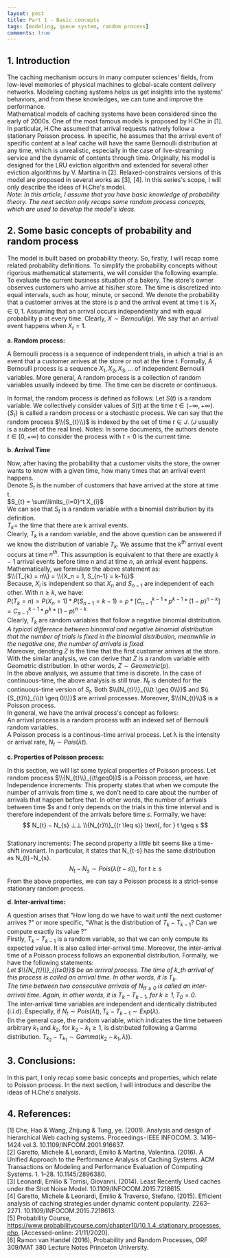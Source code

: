 ```yaml
---
layout: post
title: Part 1 - Basic concepts
tags: [modeling, queue system, random process]
comments: true
---
```



## 1. Introduction

The caching mechanism occurs in many computer sciences' fields, from low-level memories of physical machines to global-scale content delivery networks. Modeling caching systems helps us get insights into the systems' behaviors, and from these knowledges, we can tune and improve the performance.\
Mathematical models of caching systems have been considered since the early of 2000s. One of the most famous models is proposed by H.Che in [1]. In particular, H.Che assumed that arrival requests natively follow a stationary Poisson process. In specific, he assumes that the arrival event of specific content at a leaf cache will have the same Bernoulli distribution at any time, which is unrealistic, especially in the case of live-streaming service and the dynamic of contents through time. Originally, his model is designed for the LRU eviction algorithm and extended for several other eviction algorithms by V. Martina in [2]. Relaxed-constraints versions of this model are proposed in several works as [3], [4]. In this series's scope, I will only describe the ideas of H.Che's model.\
*Note: In this article, I assume that you have basic knowledge of probability theory. The next section only recaps some random process concepts, which are used to develop the model's ideas.*

## 2. Some basic concepts of probability and random process

The model is built based on probability theory. So, firstly, I will recap some related probability definitions. To simplify the probability concepts without rigorous mathematical statements, we will consider the following example. To evaluate the current business situation of a bakery. The store's owner observes customers who arrive at his/her store. The time is discretized into equal intervals, such as hour, minute, or second. We denote the probability that a customer arrives at the store is p and the arrival event at time t is $X_{t} \in {0, 1}$. Assuming that an arrival occurs independently and with equal probability p at every time. Clearly, $X \sim Bernoulli(p)$. We say that an arrival event happens when $X_{t} = 1$.

**a. Random process:**

A Bernoulli process is a sequence of independent trials, in which a trial is an event that a customer arrives at the store or not at the time t. Formally, A Bernoulli process is a sequence $X_{1}, X_{2}, X_{3},...$ of independent Bernoulli variables. More general, A random process is a collection of random variables usually indexed by time. The time can be discrete or continuous.

In formal, the random process is defined as follows:
Let $S(t)$ is a random variable. We collectively consider values of $S(t)$ at the time $t \in (-\infty, +\infty)$. $\{S_{t}\}$ is called a random process or a stochastic process.
We can say that the random process $\\{S_{t}\\}$ is indexed by the set of time $t \in J$. ($J$ usually is a subset of the real line).
Notes: In some documents, the authors denote $t \in [0, +\infty)$ to consider the process with $t=0$ is the current time.

**b. Arrival Time**

Now, after having the probability that a customer visits the store, the owner wants to know with a given time, how many times that an arrival event happens.\
Denote $S_{t}$ is the number of customers that have arrived at the store at time t.\
$S_{t} = \sum\limits_{i=0}^t X_{i}$\
We can see that $S_{t}$ is a random variable with a binomial distribution by its definition.\
$T_{k} =$ the time that there are k arrival events.\
Clearly, $T_{k}$ is a random variable, and the above question can be answered if we know the distribution of variable $T_{k}$. We assume that the $k^{th}$ arrival event occurs at time $n^{th}$. This assumption is equivalent to that there are exactly $k-1$ arrival events before time n and at time $n$, an arrival event happens. Mathematically, we formulate the above statement as:\
$\\{T_{k} = n\\} = \\{X_n = 1, S_{n-1} = k-1\\}$\
Because, $X_{i}$ is independent so that $X_{n}$ and $S_{n-1}$ are independent of each other. With $n \geq k$, we have: \
$P(T_{k}=n)=P(X_{n}=1)*P(S_{n-1}=k-1)  = p * [C_{n-1}^{k-1} * p^{k-1} * (1-p)^{n-k}]=C_{n-1}^{k-1} * p^{k} * (1-p)^{n-k}$ \
Clearly, $T_{k}$ are random variables that follow a negative binomial distribution.\
*A typical difference between binomial and negative binomial distribution that the number of trials is fixed in the binomial distribution, meanwhile in the negative one, the number of arrivals is fixed.*\
Moreover, denoting $Z$ is the time that the first customer arrives at the store. With the similar analysis, we can derive that $Z$ is a random variable with Geometric distribution. In other words, $Z \sim Geometric(p)$.\
In the above analysis, we assume that time is discrete. In the case of continuous-time, the above analysis is still true. $N_{t}$ is denoted for the continuous-time version of $S_{t}$. Both $\\{N_{t}\\}_{\\(t \geq 0\\)}$ and $\\{S_{t}\\}_{\\(t \geq 0\\)}$ are arrival processes. Moreover, $\\{N_{t}\\}$ is a Poisson process.\
In general, we have the arrival process's concept as follows:\
An arrival process is a random process with an indexed set of Bernoulli random variables. \
A Poisson process is a continous-time arrival process. Let λ is the intensity or arrival rate, $N_{t} \sim Pois(λt)$.

**c. Properties of Poisson process:**

In this section, we will list some typical properties of Poisson process. Let random process $\\{N_{t}\\}_{(t\geq0)}$ is a Poisson process, we have:\
Independence increments: This property states that when we compute the number of arrivals from time $s$, we don't need to care about the number of arrivals that happen before that. In other words, the number of arrivals between time $s and $t$ only depends on the trials in this time interval and is therefore independent of the arrivals before time $s$. Formally, we have:\
$$
N_{t} − N_{s} ⊥⊥ \\{N_{r}\\}_{(r \leq s)} \text{, for } t \geq s
$$\
Stationary increments: The second property a little bit seems like a time-shift invariant. In particular, it states that N_{t-s} has the same distribution as N_{t} - N_{s}.
$$
N_{t} − N_{s} \sim Pois(λ(t − s)) \text{, for } t \geq s
$$
From the above properties, we can say a Poisson process is a strict-sense stationary random process.

**d. Inter-arrival time:**

A question arises that "How long do we have to wait until the next customer arrives ?" or more specific, "What is the distribution of $T_{k} - T_{k-1}$? Can we compute exactly its value ?"\
Firstly, $T_{k} - T_{k-1}$ is a random variable, so that we can only compute its expected value. It is also called inter-arrival time. Moreover, the inter-arrival time of a Poisson process follows an exponential distribution. Formally, we have the following statements:\
*Let $\\{N_{t}\\}_{(t≥0)}$ be an arrival process. The time of k_th arrival of this process is called an arrival time. In other words, it is $T_{k}$.\
The time between two consecutive arrivals of ${N_{t}}_{t≥0}$ is called an inter-arrival time. Again, in other words, it is $T_{k} - T_{k-1}$, for $k \geq 1, T_{0} = 0.$*\
The inter-arrival time variables are independent and identically distributed (i.i.d). Especially, if $N_{t} \sim Pois(λt), T_{k}-T_{k-1} \sim Exp(λ)$.\
(In the general case, the random variable, which indicates the time between arbitrary $k_{1}$ and $k_{2}$, for $k_{2} - k_{1}\geq 1$, is distributed following a Gamma distribution. $T_{k_{2}} - T_{k_{1}} \sim Gamma(k_{2}-k_{1}, λ))$.

## 3. Conclusions:
In this part, I only recap some basic concepts and properties, which relate to Poisson process. In the next section, I will introduce and describe the ideas of H.Che's analysis.

## 4. References:
[1] Che, Hao & Wang, Zhijung & Tung, ye. (2001). Analysis and design of hierarchical Web caching systems. Proceedings - IEEE INFOCOM. 3. 1416–1424 vol.3. 10.1109/INFCOM.2001.916637.\
[2] Garetto, Michele & Leonardi, Emilio & Martina, Valentina. (2016). A Unified Approach to the Performance Analysis of Caching Systems. ACM Transactions on Modeling and Performance Evaluation of Computing Systems. 1. 1–28. 10.1145/2896380. \
[3] Leonardi, Emilio & Torrisi, Giovanni. (2014). Least Recently Used caches under the Shot Noise Model. 10.1109/INFOCOM.2015.7218615. \
[4] Garetto, Michele & Leonardi, Emilio & Traverso, Stefano. (2015). Efficient analysis of caching strategies under dynamic content popularity. 2263–2271. 10.1109/INFOCOM.2015.7218613. \
[5] Probability Course, https://www.probabilitycourse.com/chapter10/10_1_4_stationary_processes.php, [Accessed-online: 21/11/2020]. \
[6] Ramon van Handel (2016), Probability and Random Processes, ORF 309/MAT 380 Lecture Notes Princeton University.
